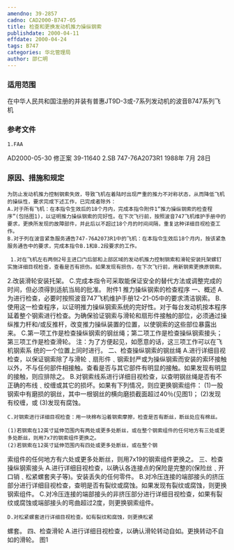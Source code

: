```yaml
---
amendno: 39-2857
cadno: CAD2000-B747-05
title: 检查和更换发动机推力操纵钢索
publishdate: 2000-04-11
effdate: 2000-04-24
tags: B747
categories: 华北管理局
author: 邵仁明
---
```


### 适用范围 
在中华人民共和国注册的并装有普惠JT9D-3或-7系列发动机的波音B747系列飞机

### 参考文件
    1.FAA 
AD2000-05-30 修正案 39-11640 
2.SB 
747-76A2073R1 1988年 7月 28日


### 原因、措施和规定 
    为防止发动机推力控制钢索失效，导致飞机在着陆时出现严重的推力不对称状态，从而降低飞机的操纵性，要求完成下述工作，已完成者除外： 
    A.对于所有飞机：在本指令生效后的18个月内，完成本指令附件1“推力操纵钢索的检查程序”(包括图1)，以证明推力操纵钢索的完好性。在下次飞行前，按照波音747飞机维护手册中的要求，更换所发现的故障部件，并此后以不超过18个月的时间间隔，重复这种详细目视检查工作。 
    B.对于列在波音紧急服务通告747-76A2073R1中的飞机：在本指令生效后18个月内，按该紧急服务通告中的要求，完成本指令B.1和B.2段要求的工作。 

     1.对在飞机左右两侧2号主进口门后部和上部区域的发动机推力控制钢索和滑轮安装托架螺钉实施详细目视检查，查看是否有损伤。如果发现有损伤，在下次飞行前，用新钢索更换原钢索。 
2.改装滑轮安装托架。 
    C.完成本指令可采取能保证安全的替代方法或调整完成的时间，但必须得到适航当局的批准。 
                            附件1 推力操纵钢索的检查程序 
    一、概述 
    A.为进行检查，必要时按照波音747飞机维护手册12-21-05中的要求清洁钢索。 
    B.使用这一检查程序，以证明推力操纵钢索系统的完好性。对于每台发动机按本程序延着整个钢索进行检查。为确保验证钢索与滑轮和扇形件接触的部位，必须通过操纵推力杆和/或反推杆，改变推力操纵装置的位置，以使钢索的这些部位暴露出来。 
    C.第一项工作是检查操纵钢索的钢丝绳；第二项工作是检查操纵钢索接头；第三项工作是检查滑轮。    注：为了方便起见，如愿意的话，这三项工作可以在飞机钢索系
统的一个位置上同时进行。     二、检查操纵钢索的钢丝绳 
    A.进行详细目视检查，以保证钢索除了与滑轮﹑扇形件﹑钢索封严或为操纵钢索而安装的索环接触以外，不与任何部件相接触。查看是否与其它部件有明显的接触。如果发现有明显的接触，则应排除之。
    B.对钢索线系进行详细目视检查，以查明钢丝绳是否有不正确的布线﹑绞缠或其它的损坏。如果有下列情况，则应更换钢索组件： 
    (1)一股钢索中有磨损的钢丝，其中一根钢丝的横向磨损截面超过40％(见图1)； 
(2)发现有绞缠，或 
(3)发现有腐蚀。 

    C.对钢索进行详细目视检查：用一块棉布沿着钢索摩擦，检查是否有断丝，断丝处应有棉丝。 

    (1)若钢索在12英寸延伸范围内有两处或更多处断丝，或在整个钢索组件的任何地方有三处或更多处断丝，则用7x7的钢索组件更换之。
    (2)若钢索在12英寸延伸范围内有四处或更多处断丝，或在整个钢
索组件的任何地方有六处或更多处断丝，则用7x19的钢索组件更换之。    三、检查操纵钢索接头 
    A.进行详细目视检查，以确认各连接点的保险是完整的(保险丝﹑开口销﹑松紧螺套夹子等)。安装丢失的任何零件。 
    B.对冷压连接的端部接头的挤压部分进行详细目视检查，查明是否有裂纹或腐蚀。如果发现有裂纹或腐蚀，则更换钢索组件。 
    C.对冷压连接的端部接头的非挤压部分进行详细目视检查，如果有裂纹或腐蚀或端部接头的弯曲超过2度，则更换钢索组件。 

    D.对松紧螺套进行详细目视检查。如有裂纹和腐蚀，则更换松紧
螺套。     四、检查滑轮 
    A.进行详细目视检查，以确认滑轮转动自如。更换转动不自如的滑轮。 
图1
